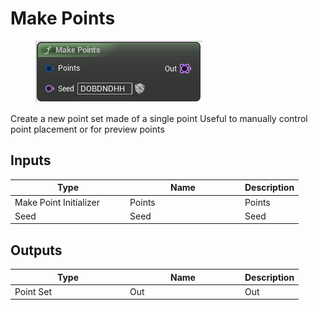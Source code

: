 # Make Points

<div align="left" data-full-width="false">

<figure><img src="Make_Points.png" alt=""><figcaption></figcaption></figure>

</div>

Create a new point set made of a single point
Useful to manually control point placement or for preview points

## Inputs

<table>
<thead><tr><th width="170">Type</th><th width="170">Name</th><th>Description</th></tr></thead>
<tbody>
<tr><td>Make Point Initializer</td><td>Points</td><td>Points</td></tr>
<tr><td>Seed</td><td>Seed</td><td>Seed</td></tr>
</tbody>
</table>

## Outputs

<table>
<thead><tr><th width="170">Type</th><th width="170">Name</th><th>Description</th></tr></thead>
<tbody>
<tr><td>Point Set</td><td>Out</td><td>Out</td></tr>
</tbody>
</table>
